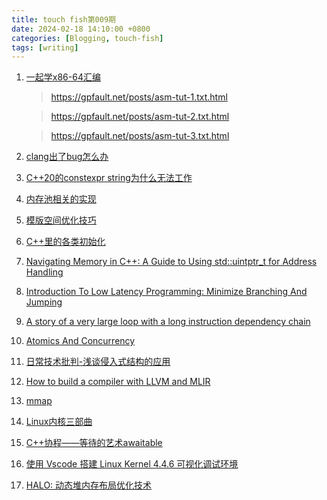 ```yaml
---
title: touch fish第009期
date: 2024-02-18 14:10:00 +0800
categories: [Blogging, touch-fish]
tags: [writing]
---
```


1. [一起学x86-64汇编](https://gpfault.net/posts/asm-tut-0.txt.html)
    > https://gpfault.net/posts/asm-tut-1.txt.html

    > https://gpfault.net/posts/asm-tut-2.txt.html
    
    > https://gpfault.net/posts/asm-tut-3.txt.html
2. [clang出了bug怎么办](https://zhuanlan.zhihu.com/p/659944720)

3. [C++20的constexpr string为什么无法工作](https://www.zhihu.com/question/643989678/answer/3393477151)

4. [内存池相关的实现](https://silent-tower.net/projects/visual-overview-malloc)

5. [模版空间优化技巧](https://mp.weixin.qq.com/s?__biz=MzAwNDY1ODY2OQ==&mid=2649290923&idx=1&sn=1e55d9f66ec4464d3a8d4b480e6c53c1&chksm=8334dc29b443553fd045ea612197c63538e357b257d75ab218e4899eef2d24e12f719b1bb673&mpshare=1&scene=1&srcid=02219qgewXSiiCZaO6YR31w5&sharer_shareinfo=245c6d262064d068139eb92e06128c46&sharer_shareinfo_first=245c6d262064d068139eb92e06128c46&version=4.1.16.99385&platform=mac#rd)

6. [C++里的各类初始化](https://www.cnblogs.com/pluse/p/7088880.html)

7. [Navigating Memory in C++: A Guide to Using std::uintptr_t for Address Handling](https://blog.feabhas.com/2024/02/navigating-memory-in-c-a-guide-to-using-stduintptr_t-for-address-handling/)

8. [Introduction To Low Latency Programming: Minimize Branching And Jumping](https://tech.davidgorski.ca/introduction-to-low-latency-programming-minimize-branching-and-jumping/)

9. [A story of a very large loop with a long instruction dependency chain](https://johnnysswlab.com/a-story-of-a-very-large-loop-with-a-long-instruction-dependency-chain/)

10. [Atomics And Concurrency](https://redixhumayun.github.io/systems/2024/01/03/atomics-and-concurrency.html)

11. [日常技术批判-浅谈侵入式结构的应用](https://zhuanlan.zhihu.com/p/679066486)

12. [How to build a compiler with LLVM and MLIR](https://www.youtube.com/playlist?list=PLlONLmJCfHTo9WYfsoQvwjsa5ZB6hjOG5)

13. [mmap](https://zhuanlan.zhihu.com/p/676167319)

14. [Linux内核三部曲](https://zhuanlan.zhihu.com/p/665947138)

15. [C++协程——等待的艺术awaitable](https://zhuanlan.zhihu.com/p/683764594)

16. [使用 Vscode 搭建 Linux Kernel 4.4.6 可视化调试环境](https://zhuanlan.zhihu.com/p/685669167)

17. [HALO: 动态堆内存布局优化技术](https://zhuanlan.zhihu.com/p/687463484)
